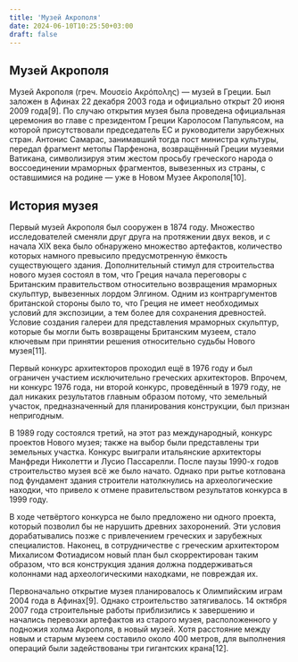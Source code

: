 ```yaml
---
title: 'Музей Акрополя'
date: 2024-06-10T10:25:50+03:00
draft: false
---
```


## Музей Акрополя

Музей Акрополя (греч. Μουσείο Ακρόπολης) — музей в Греции. Был заложен в Афинах 22 декабря 2003 года и официально открыт 20 июня 2009 года[9]. По случаю открытия музея была проведена официальная церемония во главе с президентом Греции Каролосом Папульясом, на которой присутствовали председатель ЕС и руководители зарубежных стран. Антонис Самарас, занимавший тогда пост министра культуры, передал фрагмент метопы Парфенона, возвращённый Греции музеями Ватикана, символизируя этим жестом просьбу греческого народа о воссоединении мраморных фрагментов, вывезенных из страны, с оставшимися на родине — уже в Новом Музее Акрополя[10].


## История музея

Первый музей Акрополя был сооружен в 1874 году. Множество исследователей сменяли друг друга на протяжении двух веков, и с начала XIX века было обнаружено множество артефактов, количество которых намного превысило предусмотренную ёмкость существующего здания. Дополнительный стимул для строительства нового музея состоял в том, что Греция начала переговоры с Британским правительством относительно возвращения мраморных скульптур, вывезенных лордом Элгином. Одним из контраргументов британской стороны было то, что Греция не имеет необходимых условий для экспозиции, а тем более для сохранения древностей. Условие создания галереи для представления мраморных скульптур, которые бы могли быть возвращены Британским музеем, стало ключевым при принятии решения относительно судьбы Нового музея[11].

Первый конкурс архитекторов проходил ещё в 1976 году и был ограничен участием исключительно греческих архитекторов. Впрочем, ни конкурс 1976 года, ни второй конкурс, проведённый в 1979 году, не дал никаких результатов главным образом потому, что земельный участок, предназначенный для планирования конструкции, был признан непригодным.

В 1989 году состоялся третий, на этот раз международный, конкурс проектов Нового музея; также на выбор были представлены три земельных участка. Конкурс выиграли итальянские архитекторы Манфреди Николетти и Лусио Пассарелли. После паузы 1990-х годов строительство музея всё же было начато. Однако при рытье котлована под фундамент здания строители натолкнулись на археологические находки, что привело к отмене правительством результатов конкурса в 1999 году.

В ходе четвёртого конкурса не было предложено ни одного проекта, который позволил бы не нарушить древних захоронений. Эти условия дорабатывались позже с привлечением греческих и зарубежных специалистов. Наконец, в сотрудничестве с греческим архитектором Михалисом Фотиадисом новый план был скорректирован таким образом, что вся конструкция здания должна поддерживаться колоннами над археологическими находками, не повреждая их.

Первоначально открытие музея планировалось к Олимпийским играм 2004 года в Афинах[9]. Однако строительство затягивалось. 14 октября 2007 года строительные работы приблизились к завершению и начались перевозки артефактов из старого музея, расположенного у подножия холма Акрополя, в новый музей. Хотя расстояние между новым и старым музеем составило около 400 метров, для выполнения операций были задействованы три гигантских крана[12].